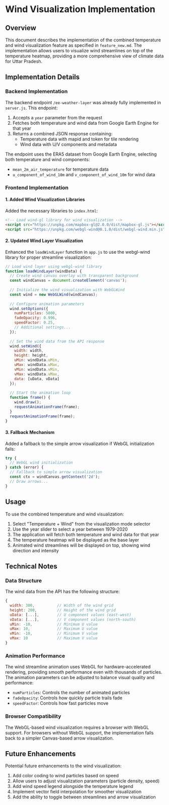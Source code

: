 # Wind Visualization Implementation

## Overview
This document describes the implementation of the combined temperature and wind visualization feature as specified in `feature_new.md`. The implementation allows users to visualize wind streamlines on top of the temperature heatmap, providing a more comprehensive view of climate data for Uttar Pradesh.

## Implementation Details

### Backend Implementation
The backend endpoint `/ee-weather-layer` was already fully implemented in `server.js`. This endpoint:

1. Accepts a `year` parameter from the request
2. Fetches both temperature and wind data from Google Earth Engine for that year
3. Returns a combined JSON response containing:
   - Temperature data with mapid and token for tile rendering
   - Wind data with U/V components and metadata

The endpoint uses the ERA5 dataset from Google Earth Engine, selecting both temperature and wind components:
- `mean_2m_air_temperature` for temperature data
- `u_component_of_wind_10m` and `v_component_of_wind_10m` for wind data

### Frontend Implementation

#### 1. Added Wind Visualization Libraries
Added the necessary libraries to `index.html`:
```html
<!-- Load wind-gl library for wind visualization -->
<script src="https://unpkg.com/mapbox-gl@2.0.0/dist/mapbox-gl.js"></script>
<script src="https://unpkg.com/webgl-wind@0.1.0/dist/webgl-wind.min.js"></script>
```

#### 2. Updated Wind Layer Visualization
Enhanced the `loadWindLayer` function in `app.js` to use the webgl-wind library for proper streamline visualization:

```javascript
// Load wind layer using webgl-wind library
function loadWindLayer(windData) {
  // Create wind canvas overlay with transparent background
  const windCanvas = document.createElement('canvas');
  
  // Initialize the wind visualization with WebGLWind
  const wind = new WebGLWind(windCanvas);
  
  // Configure animation parameters
  wind.setOptions({
    numParticles: 5000,
    fadeOpacity: 0.996,
    speedFactor: 0.25,
    // Additional settings...
  });
  
  // Set the wind data from the API response
  wind.setWind({
    width: width,
    height: height,
    uMin: windData.uMin,
    uMax: windData.uMax,
    vMin: windData.vMin,
    vMax: windData.vMax,
    data: [uData, vData]
  });
  
  // Start the animation loop
  function frame() {
    wind.draw();
    requestAnimationFrame(frame);
  }
  requestAnimationFrame(frame);
}
```

#### 3. Fallback Mechanism
Added a fallback to the simple arrow visualization if WebGL initialization fails:

```javascript
try {
  // WebGL wind initialization
} catch (error) {
  // Fallback to simple arrow visualization
  const ctx = windCanvas.getContext('2d');
  // Draw arrows...
}
```

## Usage
To use the combined temperature and wind visualization:

1. Select "Temperature + Wind" from the visualization mode selector
2. Use the year slider to select a year between 1979-2020
3. The application will fetch both temperature and wind data for that year
4. The temperature heatmap will be displayed as the base layer
5. Animated wind streamlines will be displayed on top, showing wind direction and intensity

## Technical Notes

### Data Structure
The wind data from the API has the following structure:
```javascript
{
  width: 300,          // Width of the wind grid
  height: 200,         // Height of the wind grid
  uData: [...],        // U component values (east-west)
  vData: [...],        // V component values (north-south)
  uMin: -10,           // Minimum U value
  uMax: 10,            // Maximum U value
  vMin: -10,           // Minimum V value
  vMax: 10             // Maximum V value
}
```

### Animation Performance
The wind streamline animation uses WebGL for hardware-accelerated rendering, providing smooth performance even with thousands of particles. The animation parameters can be adjusted to balance visual quality and performance:

- `numParticles`: Controls the number of animated particles
- `fadeOpacity`: Controls how quickly particle trails fade
- `speedFactor`: Controls how fast particles move

### Browser Compatibility
The WebGL-based wind visualization requires a browser with WebGL support. For browsers without WebGL support, the implementation falls back to a simpler Canvas-based arrow visualization.

## Future Enhancements
Potential future enhancements to the wind visualization:

1. Add color coding to wind particles based on speed
2. Allow users to adjust visualization parameters (particle density, speed)
3. Add wind speed legend alongside the temperature legend
4. Implement vector field interpolation for smoother visualization
5. Add the ability to toggle between streamlines and arrow visualization